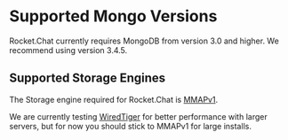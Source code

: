 # Supported Mongo Versions

Rocket.Chat currently requires MongoDB from version 3.0 and higher. We recommend using version 3.4.5.

## Supported Storage Engines

The Storage engine required for Rocket.Chat is [MMAPv1](https://docs.mongodb.com/manual/core/mmapv1/).

We are currently testing [WiredTiger](http://www.wiredtiger.com/) for better performance with larger servers, but for now you should stick to MMAPv1 for large installs.